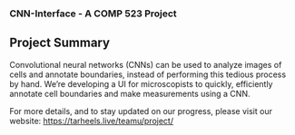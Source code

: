 ### CNN-Interface - A COMP 523 Project

## Project Summary
Convolutional neural networks (CNNs) can be used to analyze images of cells and annotate boundaries, instead of performing this tedious process by hand. We’re developing a UI for microscopists to quickly, efficiently annotate cell boundaries and make measurements using a CNN.

For more details, and to stay updated on our progress, please visit our website: https://tarheels.live/teamu/project/
